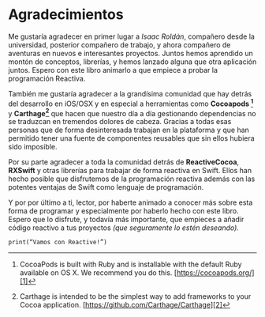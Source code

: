 # Agradecimientos

Me gustaría agradecer en primer lugar a *Isaac Roldán*, compañero desde la universidad, posterior compañero de trabajo, y ahora compañero de aventuras en nuevos e interesantes proyectos. Juntos hemos aprendido un montón de conceptos, librerías, y hemos lanzado alguna que otra aplicación juntos. Espero con este libro animarlo a que empiece a probar la programación Reactiva.

También me gustaría agradecer a la grandísima comunidad que hay detrás del desarrollo en iOS/OSX y en especial a herramientas como **Cocoapods [^1]** y **Carthage[^2]** que hacen que nuestro día a día gestionando dependencias no se traduzcan en tremendos dolores de cabeza. Gracias a todas esas personas que de forma desinteresada trabajan en la plataforma y que han permitido tener una fuente de componentes reusables que sin ellos hubiera sido imposible.

Por su parte agradecer a toda la comunidad detrás de **ReactiveCocoa**, **RXSwift** y otras librerías para trabajar de forma reactiva en Swift. Ellos han hecho posible que disfrutemos de la programación reactiva además con las potentes ventajas de Swift como lenguaje de programación.

Y por por último a ti, lector, por haberte animado a conocer más sobre esta forma de programar y especialmente por haberlo hecho con este libro. Espero que lo disfrute, y todavía más importante, que empieces a añadir código reactivo a tus proyectos *(que seguramente lo estén deseando).*

~~~~~~
print(“Vamos con Reactive!”)
~~~~~~

[^1]:	CocoaPods is built with Ruby and is installable with the default Ruby available on OS X. We recommend you do this. [https://cocoapods.org/][1]

[^2]:	Carthage is intended to be the simplest way to add frameworks to your Cocoa application. [https://github.com/Carthage/Carthage][2]

[1]:	https://cocoapods.org/
[2]:	https://github.com/Carthage/Carthage